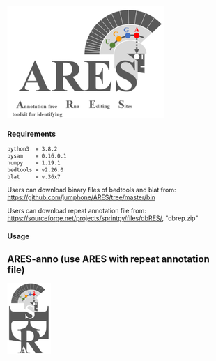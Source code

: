 <img src="https://github.com/jumphone/PhenoPro/raw/master/IMG/ARES_logo_text.png" width="360">

### Requirements

    python3  = 3.8.2
    pysam    = 0.16.0.1
    numpy    = 1.19.1
    bedtools = v2.26.0
    blat     = v.36x7

Users can download binary files of bedtools and blat from: https://github.com/jumphone/ARES/tree/master/bin

Users can download repeat annotation file from: https://sourceforge.net/projects/sprintpy/files/dbRES/, "dbrep.zip"

### Usage

## ARES-anno (use ARES with repeat annotation file)
<img src="https://github.com/jumphone/PhenoPro/raw/master/IMG/ARES_role.png" width="100">

